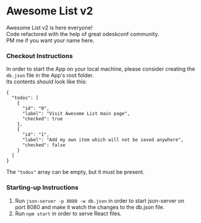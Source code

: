 # Awesome List v2
Awesome List v2 is here everyone!<br/>
Code refactored with the help of great odeskconf community.<br/>
PM me if you want your name here.<br/>

### Checkout Instructions
In order to start the App on your local machine, please consider creating the `db.json` file in the App's root folder.<br/>
Its contents should look like this:
```
{
  "todos": [
    {
      "id": "0",
      "label": "Visit Awesome List main page",
      "checked": true
    },
    {
      "id": "1",
      "label": "Add my own item which will not be saved anywhere",
      "checked": false
    }
  ]
}
```
The `"todos"` array can be empty, but it must be present.


### Starting-up Instructions
1. Run `json-server -p 8080 -w db.json` in order to start json-server on port 8080 and make it watch the changes to the db.json file.
2. Run `npm start` in order to serve React files.